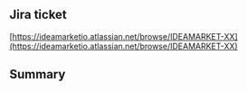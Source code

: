 ## Jira ticket
[https://ideamarketio.atlassian.net/browse/IDEAMARKET-XX](https://ideamarketio.atlassian.net/browse/IDEAMARKET-XX)

## Summary
